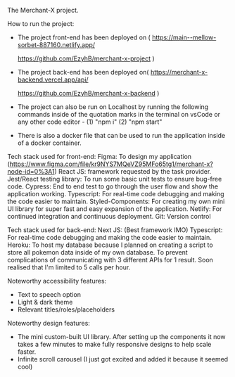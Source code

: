 The Merchant-X project.

How to run the project:

- The project front-end has been deployed on (
  https://main--mellow-sorbet-887160.netlify.app/

  https://github.com/EzyhB/merchant-x-project
  )

- The project back-end has been deployed on(
  https://merchant-x-backend.vercel.app/api/

  https://github.com/EzyhB/merchant-x-backend
  )

- The project can also be run on Localhost by running the following commands inside of the quotation marks in the terminal on vsCode or any other code editor - (1) "npm i" (2) "npm start"

- There is also a docker file that can be used to run the application inside of a docker container.

Tech stack used for front-end:
Figma: To design my application (https://www.figma.com/file/kr9NYS7MQeVZ95MFo65tg1/merchant-x?node-id=0%3A1)
React JS: framework requested by the task provider.
Jest/React testing library: To run some basic unit tests to ensure bug-free code.
Cypress: End to end test to go through the user flow and show the application working.
Typescript: For real-time code debugging and making the code easier to maintain.
Styled-Components: For creating my own mini UI library for super fast and easy expansion of the application.
Netlify: For continued integration and continuous deployment.
Git: Version control

Tech stack used for back-end:
Next JS: (Best framework IMO)
Typescript: For real-time code debugging and making the code easier to maintain.  
Heroku: To host my database because I planned on creating a script to store all pokemon data inside of my own database. To prevent complications of communicating with 3 different APIs for 1 result. Soon realised that I'm limited to 5 calls per hour.

Noteworthy accessibility features:

- Text to speech option
- Light & dark theme
- Relevant titles/roles/placeholders

Noteworthy design features:

- The mini custom-built UI library. After setting up the components it now takes a few minutes to make fully responsive designs to help scale faster.
- Infinite scroll carousel (I just got excited and added it because it seemed cool)
